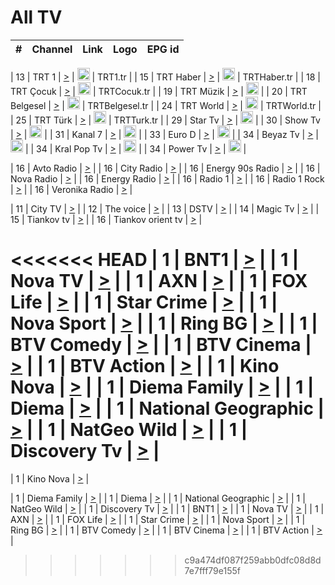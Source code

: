 <h1>All TV</h1>

| #   | Channel        | Link  | Logo | EPG id |
|:---:|:--------------:|:-----:|:----:|:------:|

| 13  | TRT 1            | [>](https://tv-trt1.medya.trt.com.tr/master.m3u8) | <img height="20" src="https://i.imgur.com/j786OLG.png"/> | TRT1.tr |
| 15  | TRT Haber        | [>](https://tv-trthaber.medya.trt.com.tr/master.m3u8) | <img height="20" src="https://i.imgur.com/OVfo8Ab.png"/> | TRTHaber.tr |
| 18  | TRT Çocuk        | [>](https://tv-trtcocuk.medya.trt.com.tr/master.m3u8) | <img height="20" src="https://i.imgur.com/QLFmD6d.png"/> | TRTCocuk.tr |
| 19  | TRT Müzik        | [>](https://tv-trtmuzik.medya.trt.com.tr/master.m3u8) | <img height="20" src="https://i.imgur.com/fIVFCEd.png"/> |
| 20  | TRT Belgesel     | [>](https://tv-trtbelgesel.medya.trt.com.tr/master.m3u8) | <img height="20" src="https://i.imgur.com/MGO87pe.png"/> | TRTBelgesel.tr |
| 24  | TRT World        | [>](https://tv-trtworld.medya.trt.com.tr/master.m3u8) | <img height="20" src="https://i.imgur.com/JEA2xpv.png"/> | TRTWorld.tr |
| 25  | TRT Türk         | [>](https://tv-trtturk.medya.trt.com.tr/master.m3u8) | <img height="20" src="https://i.imgur.com/OSTOQNw.png"/> | TRTTurk.tr |
| 29  | Star Tv   | [>](https://dogus-live.daioncdn.net/startv/startv_360p.m3u8) | <img height="20" src="https://i.imgur.com/IebUZx1.png"/> |
| 30  | Show Tv     | [>](https://ciner-live.daioncdn.net/showtv/showtv.m3u8) | <img height="20" src="https://i.imgur.com/IebUZx1.png"/> |
| 31  | Kanal 7     | [>](https://kanal7-live.daioncdn.net/kanal7/kanal7.m3u8) | <img height="20" src="https://i.imgur.com/IebUZx1.png"/> |
| 33  | Euro D    | [>](https://www.youtube.com/user/KanalD/live) | <img height="20" src="https://i.imgur.com/IebUZx1.png"/> |
| 34  | Beyaz Tv     | [>](https://beyaztv-live.daioncdn.net/beyaztv/beyaztv.m3u8) | <img height="20" src="https://i.imgur.com/IebUZx1.png"/> |
| 34  | Kral Pop Tv     | [>](https://www.youtube.com/watch?v=GuFTuKoXepw) | <img height="20" src="https://i.imgur.com/IebUZx1.png"/> |
| 34  | Power Tv     | [>](https://livetv.powerapp.com.tr/powerTV/powerhd.smil/chunklist.m3u8) | <img height="20" src="https://i.imgur.com/IebUZx1.png"/> |

| 16  | Avto Radio | [>](http://stream.metacast.eu/avtoradio.mp3.m3u) |
| 16  | City Radio | [>](http://stream.metacast.eu/city.aac.m3u) |
| 16  | Energy 90s Radio | [>](http://stream.metacast.eu/energy-90s.m3u) |
| 16  | Nova Radio | [>](http://stream.metacast.eu/nova.aac.m3u) |
| 16  | Energy Radio | [>](http://stream.metacast.eu/nrj.aac.m3u) |
| 16  | Radio 1 | [>](http://stream.metacast.eu/radio1.aac.m3u) |
| 16  | Radio 1 Rock | [>](http://stream.metacast.eu/radio1rock.aac.m3u) |
| 16  | Veronika Radio | [>](http://stream.metacast.eu/veronika.aac.m3u) |

| 11  | City TV | [>](https://tv.city.bg/play/tshls/citytv/index.m3u8) |
| 12  | The voice | [>](https://bss1.neterra.tv/thevoice/thevoice.m3u8) |
| 13  | DSTV | [>](http://46.249.95.140:8081/hls/data.m3u8) |
| 14  | Magic Tv | [>](https://bss1.neterra.tv/magictv/magictv.m3u8) |
| 15  | Tiankov tv | [>](https://streamer103.neterra.tv/tiankov-folk/live.m3u8) |
| 16  | Tiankov orient tv | [>](https://streamer103.neterra.tv/tiankov-orient/live.m3u8) |

<<<<<<< HEAD
| 1 | BNT1 | [>](https://ymkaya.xyz:43408/tv/bnt1/playlist.m3u8?wmsAuthSign=c2VydmVyX3RpbWU9My8yNS8yMDI1IDc6MzM6MzUgUE0maGFzaF92YWx1ZT0xa3JKeGZxcWlJUmFZdUQ4VncwNWF3PT0mdmFsaWRtaW51dGVzPTYw) |
| 1 | Nova TV | [>](https://ymkaya.xyz:43408/tv/novatv/playlist.m3u8?wmsAuthSign=c2VydmVyX3RpbWU9My8yNS8yMDI1IDc6MzM6NDUgUE0maGFzaF92YWx1ZT1ZcDBOY0t0cGZqRHBqTy9yZ0FHek93PT0mdmFsaWRtaW51dGVzPTYw) |
| 1 | AXN | [>](https://ymkaya.xyz:43408/tv/axn/playlist.m3u8?wmsAuthSign=c2VydmVyX3RpbWU9My8yNS8yMDI1IDc6MzM6NTUgUE0maGFzaF92YWx1ZT1PUGs0dHZwemw2QzVEVkxzcU9qNFBnPT0mdmFsaWRtaW51dGVzPTYw) |
| 1 | FOX Life | [>](https://ymkaya.xyz:43408/tv/foxlife/playlist.m3u8?wmsAuthSign=c2VydmVyX3RpbWU9My8yNS8yMDI1IDc6MzQ6MDUgUE0maGFzaF92YWx1ZT1nWldnbUQ1d2pBL2kyK1I0c1BmLzRRPT0mdmFsaWRtaW51dGVzPTYw) |
| 1 | Star Crime | [>](https://ymkaya.xyz:43408/tv/foxcrime/playlist.m3u8?wmsAuthSign=c2VydmVyX3RpbWU9My8yNS8yMDI1IDc6MzQ6MTQgUE0maGFzaF92YWx1ZT1aQ1hhWGtENkhveXpOM3hSMTJ4dXB3PT0mdmFsaWRtaW51dGVzPTYw) |
| 1 | Nova Sport | [>](https://ymkaya.xyz:43408/tv/novasport/playlist.m3u8?wmsAuthSign=c2VydmVyX3RpbWU9My8yNS8yMDI1IDc6MzQ6MjQgUE0maGFzaF92YWx1ZT0rSitKY0ZjVTROYnFIQWVDejI0QjJ3PT0mdmFsaWRtaW51dGVzPTYw) |
| 1 | Ring BG | [>](https://ymkaya.xyz:43408/tv/ringbg/playlist.m3u8?wmsAuthSign=c2VydmVyX3RpbWU9My8yNS8yMDI1IDc6MzQ6MzQgUE0maGFzaF92YWx1ZT1aWGo0NHN5NjkxMkFTR0xaNEJlTmd3PT0mdmFsaWRtaW51dGVzPTYw) |
| 1 | BTV Comedy | [>](https://ymkaya.xyz:43408/tv/btvcomedy/playlist.m3u8?wmsAuthSign=c2VydmVyX3RpbWU9My8yNS8yMDI1IDc6MzQ6NDMgUE0maGFzaF92YWx1ZT1BOVVNSVpOVHBWNnFMdXpJTmtVL0tnPT0mdmFsaWRtaW51dGVzPTYw) |
| 1 | BTV Cinema | [>](https://ymkaya.xyz:43408/tv/btvcinema/playlist.m3u8?wmsAuthSign=c2VydmVyX3RpbWU9My8yNS8yMDI1IDc6MzQ6NTMgUE0maGFzaF92YWx1ZT1WWGVENFp0MlozSDZneFR1bDg0RVlRPT0mdmFsaWRtaW51dGVzPTYw) |
| 1 | BTV Action | [>](https://ymkaya.xyz:43408/tv/btvaction/playlist.m3u8?wmsAuthSign=c2VydmVyX3RpbWU9My8yNS8yMDI1IDc6MzU6MDIgUE0maGFzaF92YWx1ZT1mdVd5d1dUOHpON09yK0NWcHNxbjFRPT0mdmFsaWRtaW51dGVzPTYw) |
| 1 | Kino Nova | [>](https://ymkaya.xyz:43408/tv/kinonova/playlist.m3u8?wmsAuthSign=c2VydmVyX3RpbWU9My8yNS8yMDI1IDc6MzU6MTIgUE0maGFzaF92YWx1ZT1FQVdVcThHOGVjWFpjaWtCeDlJLzB3PT0mdmFsaWRtaW51dGVzPTYw) |
| 1 | Diema Family | [>](https://ymkaya.xyz:43408/tv/diemafamily/playlist.m3u8?wmsAuthSign=c2VydmVyX3RpbWU9My8yNS8yMDI1IDc6MzU6MjEgUE0maGFzaF92YWx1ZT14czAyclhRVWtMaEplSmQ2SHJTMGRRPT0mdmFsaWRtaW51dGVzPTYw) |
| 1 | Diema | [>](https://ymkaya.xyz:43408/tv/diema/playlist.m3u8?wmsAuthSign=c2VydmVyX3RpbWU9My8yNS8yMDI1IDc6MzY6MTYgUE0maGFzaF92YWx1ZT1vWU9IdjMyS2ZmeEt0SGZ1VUc4MDBRPT0mdmFsaWRtaW51dGVzPTYw) |
| 1 | National Geographic | [>](https://ymkaya.xyz:43408/tv/natgeo/playlist.m3u8?wmsAuthSign=c2VydmVyX3RpbWU9My8yNS8yMDI1IDc6MzY6MjUgUE0maGFzaF92YWx1ZT1Bc3RZcTBpZXluZGFPRlNEaDRTSWZ3PT0mdmFsaWRtaW51dGVzPTYw) |
| 1 | NatGeo Wild | [>](https://ymkaya.xyz:43408/tv/natgeowild/playlist.m3u8?wmsAuthSign=c2VydmVyX3RpbWU9My8yNS8yMDI1IDc6MzY6MzUgUE0maGFzaF92YWx1ZT0vanZ0ZGl0TW8wMEdlZGplbk9wUzdRPT0mdmFsaWRtaW51dGVzPTYw) |
| 1 | Discovery Tv | [>](https://ymkaya.xyz:43408/tv/discovery/playlist.m3u8?wmsAuthSign=c2VydmVyX3RpbWU9My8yNS8yMDI1IDc6MzY6NDUgUE0maGFzaF92YWx1ZT1MeWIwdHpjeVNiNXQxenB0NEl0QmRBPT0mdmFsaWRtaW51dGVzPTYw) |
=======


| 1 | Kino Nova | [>](https://ymkaya.xyz:11336/tv/kinonova/playlist.m3u8?wmsAuthSign=c2VydmVyX3RpbWU9MS8yLzIwMjUgNDo0MDoyMCBBTSZoYXNoX3ZhbHVlPWlFS1FrWEtMMVRFM3l5YklUWUJQUHc9PSZ2YWxpZG1pbnV0ZXM9NjA=) |

| 1 | Diema Family | [>](https://ymkaya.xyz:11336/tv/diemafamily/playlist.m3u8?wmsAuthSign=c2VydmVyX3RpbWU9MS8yLzIwMjUgNDo0MDozMCBBTSZoYXNoX3ZhbHVlPUVUaTVKTldvZTF5WVVCM0YwL21kaXc9PSZ2YWxpZG1pbnV0ZXM9NjA=) |
| 1 | Diema | [>](https://ymkaya.xyz:11336/tv/diema/playlist.m3u8?wmsAuthSign=c2VydmVyX3RpbWU9MS8yLzIwMjUgNDo0MDo0MCBBTSZoYXNoX3ZhbHVlPVlYMWVJT2NuUjNpUTBsaytEUFFOS2c9PSZ2YWxpZG1pbnV0ZXM9NjA=) |
| 1 | National Geographic | [>](https://ymkaya.xyz:11336/tv/natgeo/playlist.m3u8?wmsAuthSign=c2VydmVyX3RpbWU9MS8yLzIwMjUgNDo0MTo0MSBBTSZoYXNoX3ZhbHVlPTJQTlVmcG5nYWx0M013eUhGRGxnd0E9PSZ2YWxpZG1pbnV0ZXM9NjA=) |
| 1 | NatGeo Wild | [>](https://ymkaya.xyz:11336/tv/natgeowild/playlist.m3u8?wmsAuthSign=c2VydmVyX3RpbWU9MS8yLzIwMjUgNDo0MTo1MSBBTSZoYXNoX3ZhbHVlPVl1OXZaTTliN0hGWEN3eDBYd1duNkE9PSZ2YWxpZG1pbnV0ZXM9NjA=) |
| 1 | Discovery Tv | [>](https://ymkaya.xyz:11336/tv/discovery/playlist.m3u8?wmsAuthSign=c2VydmVyX3RpbWU9MS8yLzIwMjUgNDo0MjowMSBBTSZoYXNoX3ZhbHVlPWtBQmdLNlY2RmQwWElzMVYzSDJyVkE9PSZ2YWxpZG1pbnV0ZXM9NjA=) |
| 1 | BNT1 | [>](https://ymkaya.xyz:11336/tv/bnt1/playlist.m3u8?wmsAuthSign=c2VydmVyX3RpbWU9MS8yLzIwMjUgNDozODozOCBBTSZoYXNoX3ZhbHVlPVVrMVlRQXpJWlhYeUh6ZFVpSC9NMUE9PSZ2YWxpZG1pbnV0ZXM9NjA=) |
| 1 | Nova TV | [>](https://ymkaya.xyz:11336/tv/novatv/playlist.m3u8?wmsAuthSign=c2VydmVyX3RpbWU9MS8yLzIwMjUgNDozODo0OCBBTSZoYXNoX3ZhbHVlPUVxQjh1a0ZzYkVGZU8zZDFGTzdreVE9PSZ2YWxpZG1pbnV0ZXM9NjA=) |
| 1 | AXN | [>](https://ymkaya.xyz:11336/tv/axn/playlist.m3u8?wmsAuthSign=c2VydmVyX3RpbWU9MS8yLzIwMjUgNDozODo1OCBBTSZoYXNoX3ZhbHVlPUpkWStGY1hkNXhaOVpPZ0thQ0FZL3c9PSZ2YWxpZG1pbnV0ZXM9NjA=) |
| 1 | FOX Life | [>](https://ymkaya.xyz:11336/tv/foxlife/playlist.m3u8?wmsAuthSign=c2VydmVyX3RpbWU9MS8yLzIwMjUgNDozOToxMCBBTSZoYXNoX3ZhbHVlPWt1ZDc1T3AzYlZDTjJnSy9TU0xJZlE9PSZ2YWxpZG1pbnV0ZXM9NjA=) |
| 1 | Star Crime | [>](https://ymkaya.xyz:11336/tv/foxcrime/playlist.m3u8?wmsAuthSign=c2VydmVyX3RpbWU9MS8yLzIwMjUgNDozOToyMCBBTSZoYXNoX3ZhbHVlPXIwVU45Nm9FR1l2enNkTG9TanBxbmc9PSZ2YWxpZG1pbnV0ZXM9NjA=) |
| 1 | Nova Sport | [>](https://ymkaya.xyz:11336/tv/novasport/playlist.m3u8?wmsAuthSign=c2VydmVyX3RpbWU9MS8yLzIwMjUgNDozOTozMCBBTSZoYXNoX3ZhbHVlPXlSZ0UxazVaM0xhSmc0NmR4T0c1T2c9PSZ2YWxpZG1pbnV0ZXM9NjA=) |
| 1 | Ring BG | [>](https://ymkaya.xyz:11336/tv/ringbg/playlist.m3u8?wmsAuthSign=c2VydmVyX3RpbWU9MS8yLzIwMjUgNDozOTo0MCBBTSZoYXNoX3ZhbHVlPTR4aUlFNHVUYWN4enY1WkVuOFZma2c9PSZ2YWxpZG1pbnV0ZXM9NjA=) |
| 1 | BTV Comedy | [>](https://ymkaya.xyz:11336/tv/btvcomedy/playlist.m3u8?wmsAuthSign=c2VydmVyX3RpbWU9MS8yLzIwMjUgNDozOTo1MCBBTSZoYXNoX3ZhbHVlPUtrMTJ2RHNTTUU1RFp1ZkVOdXFSK3c9PSZ2YWxpZG1pbnV0ZXM9NjA=) |
| 1 | BTV Cinema | [>](https://ymkaya.xyz:11336/tv/btvcinema/playlist.m3u8?wmsAuthSign=c2VydmVyX3RpbWU9MS8yLzIwMjUgNDozOTo1OSBBTSZoYXNoX3ZhbHVlPTZWcU9FZW56cG1NM1lrYy8xNE5NeHc9PSZ2YWxpZG1pbnV0ZXM9NjA=) |
| 1 | BTV Action | [>](https://ymkaya.xyz:11336/tv/btvaction/playlist.m3u8?wmsAuthSign=c2VydmVyX3RpbWU9MS8yLzIwMjUgNDo0MDoxMCBBTSZoYXNoX3ZhbHVlPUlDd0ErRkZVWThyMVZwR3c2REdGZ3c9PSZ2YWxpZG1pbnV0ZXM9NjA=) |
>>>>>>> c9a474df087f259abb0dfc08d8d7e7fff79e155f
